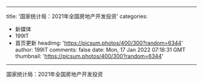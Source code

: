 
---
title: '国家统计局：2021年全国房地产开发投资'
categories: 
 - 新媒体
 - 199IT
 - 首页更新
headimg: 'https://picsum.photos/400/300?random=6344'
author: 199IT
comments: false
date: Mon, 17 Jan 2022 07:18:31 GMT
thumbnail: 'https://picsum.photos/400/300?random=6344'
---

<div>   
国家统计局：2021年全国房地产开发投资  
</div>
            
